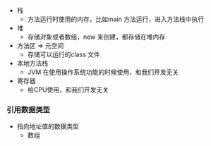 - 栈 
    - 方法运行时使用的内存，比如main 方法运行，进入方法栈中执行
- 堆
    - 存储对象或者数组，new 来创建，都存储在堆内存
- 方法区 => 元空间
    - 存储可以运行的class 文件
- 本地方法栈
    - JVM 在使用操作系统功能的时候使用，和我们开发无关
- 寄存器 
    - 给CPU使用，和我们开发无关

### 引用数据类型

- 指向地址值的数据类型
    - 数组